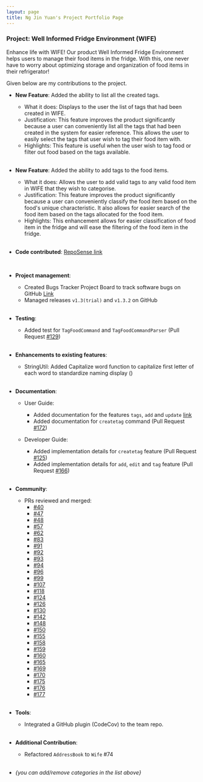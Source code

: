 ```yaml
---
layout: page
title: Ng Jin Yuan's Project Portfolio Page
---
```


### Project: Well Informed Fridge Environment (WIFE)

Enhance life with WIFE! Our product Well Informed Fridge Environment <WIFE/> helps users to manage their food items 
in the fridge. With this, one never have to worry about optimizing storage and organization of food items in their 
refrigerator!

Given below are my contributions to the project.

* **New Feature**: Added the ability to list all the created tags.
  * What it does: Displays to the user the list of tags that had been created in WIFE.
  * Justification: This feature improves the product significantly because a user can conveniently list
  all the tags that had been created in the system for easier reference. This allows the user to easily
  select the tags that user wish to tag their food item with.
  * Highlights: This feature is useful when the user wish to tag food or filter out food based on the tags
  available.
  
  <br/>
  
* **New Feature**: Added the ability to add tags to the food items.
  * What it does: Allows the user to add valid tags to any valid food item in WIFE that they wish to categorise.
  * Justification: This feature improves the product significantly because a user can conveniently classify
    the food item based on the food's unique characteristic. It also allows for easier search of the food item
    based on the tags allocated for the food item.
  * Highlights: This enhancement allows for easier classification of food item in the fridge and will ease the filtering
    of the food item in the fridge.

  <br/>
* **Code contributed**: [RepoSense link](https://nus-cs2103-ay2223s2.github.io/tp-dashboard/?search=jnjy&breakdown=true&sort=groupTitle&sortWithin=title&since=2023-02-17&timeframe=commit&mergegroup=&groupSelect=groupByRepos&checkedFileTypes=docs~functional-code~test-code~other)

  <br/>

* **Project management**:
  * Created Bugs Tracker Project Board to track software bugs on GitHub [Link](https://github.com/orgs/AY2223S2-CS2103T-T11-1/projects/6/views/1?layout=board)
  * Managed releases `v1.3(trial)` and `v1.3.2` on GitHub

  <br/>
  
* **Testing**:
  * Added test for `TagFoodCommand` and `TagFoodCommandParser` (Pull Request [#129](https://github.com/AY2223S2-CS2103T-T11-1/tp/pull/129))

  <br/>
  
* **Enhancements to existing features**:
  * StringUtil: Added Capitalize word function to capitalize first letter of each word to standardize naming display ()

  <br/>
  
* **Documentation**:
  * User Guide:
    * Added documentation for the features `tags`, `add` and `update` [link](https://docs.google.com/document/d/1MQun8t0bxWSTK7mvMVGaFhbeXMVMyw60-daNUtj52Lw/edit?usp=sharing)
    * Added documentation for `createtag` command (Pull Request [#172](https://github.com/AY2223S2-CS2103T-T11-1/tp/pull/172))
    
  * Developer Guide:
    * Added implementation details for `createtag` feature (Pull Request [#125](https://github.com/AY2223S2-CS2103T-T11-1/tp/pull/125))
    * Added implementation details for `add`, `edit` and `tag` feature (Pull Request [#166](https://github.com/AY2223S2-CS2103T-T11-1/tp/pull/166))

  <br/>
  
* **Community**:
  * PRs reviewed and merged:
    - [#40](https://github.com/AY2223S2-CS2103T-T11-1/tp/pull/40)
    - [#47](https://github.com/AY2223S2-CS2103T-T11-1/tp/pull/47)
    - [#48](https://github.com/AY2223S2-CS2103T-T11-1/tp/pull/48)
    - [#57](https://github.com/AY2223S2-CS2103T-T11-1/tp/pull/57)
    - [#62](https://github.com/AY2223S2-CS2103T-T11-1/tp/pull/62)
    - [#83](https://github.com/AY2223S2-CS2103T-T11-1/tp/pull/83)
    - [#91](https://github.com/AY2223S2-CS2103T-T11-1/tp/pull/91)
    - [#92](https://github.com/AY2223S2-CS2103T-T11-1/tp/pull/92)
    - [#93](https://github.com/AY2223S2-CS2103T-T11-1/tp/pull/93)
    - [#94](https://github.com/AY2223S2-CS2103T-T11-1/tp/pull/94)
    - [#96](https://github.com/AY2223S2-CS2103T-T11-1/tp/pull/96)
    - [#99](https://github.com/AY2223S2-CS2103T-T11-1/tp/pull/99)
    - [#107](https://github.com/AY2223S2-CS2103T-T11-1/tp/pull/107)
    - [#118](https://github.com/AY2223S2-CS2103T-T11-1/tp/pull/118)
    - [#124](https://github.com/AY2223S2-CS2103T-T11-1/tp/pull/124)
    - [#126](https://github.com/AY2223S2-CS2103T-T11-1/tp/pull/126)
    - [#130](https://github.com/AY2223S2-CS2103T-T11-1/tp/pull/130)
    - [#142](https://github.com/AY2223S2-CS2103T-T11-1/tp/pull/142)
    - [#148](https://github.com/AY2223S2-CS2103T-T11-1/tp/pull/148)
    - [#150](https://github.com/AY2223S2-CS2103T-T11-1/tp/pull/150)
    - [#155](https://github.com/AY2223S2-CS2103T-T11-1/tp/pull/155)
    - [#158](https://github.com/AY2223S2-CS2103T-T11-1/tp/pull/158)
    - [#159](https://github.com/AY2223S2-CS2103T-T11-1/tp/pull/159)
    - [#160](https://github.com/AY2223S2-CS2103T-T11-1/tp/pull/160)
    - [#165](https://github.com/AY2223S2-CS2103T-T11-1/tp/pull/165)
    - [#169](https://github.com/AY2223S2-CS2103T-T11-1/tp/pull/169)
    - [#170](https://github.com/AY2223S2-CS2103T-T11-1/tp/pull/170)
    - [#175](https://github.com/AY2223S2-CS2103T-T11-1/tp/pull/175)
    - [#176](https://github.com/AY2223S2-CS2103T-T11-1/tp/pull/176)
    - [#177](https://github.com/AY2223S2-CS2103T-T11-1/tp/pull/177)

  <br/>
  
* **Tools**:
  * Integrated a GitHub plugin (CodeCov) to the team repo.

  <br/>
  
* **Additional Contribution**:
  * Refactored `AddressBook` to `Wife` #74

  <br/>
  
* _{you can add/remove categories in the list above}_

